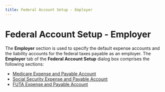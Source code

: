 ```yaml
---
title: Federal Account Setup - Employer
---
```


# Federal Account Setup - Employer


The **Employer** section is used to specify the default expense accounts and the liability accounts for the federal taxes payable as an employer. The **Employer** tab of the **Federal Account Setup** dialog box comprises the following sections:

- [Medicare Expense and Payable Account]({{site.prl_baseurl}}/misc/medicare_expense_and_payable_account.html)
- [Social Security Expense and Payable Account]({{site.prl_baseurl}}/misc/social_security_expense_and_payable_account.html)
- [FUTA Expense and Payable Account]({{site.prl_baseurl}}/misc/futa_expense_and_payable_account.html)

